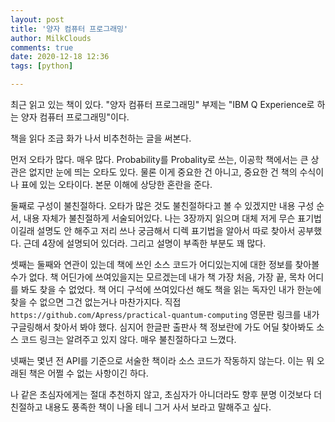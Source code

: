 ```yaml
---
layout: post
title: '양자 컴퓨터 프로그래밍'
author: MilkClouds
comments: true
date: 2020-12-18 12:36
tags: [python]

---
```

 

최근 읽고 있는 책이 있다. "양자 컴퓨터 프로그래밍" 부제는 "IBM Q Experience로 하는 양자 컴퓨터 프로그래밍"이다.

책을 읽다 조금 화가 나서 비추천하는 글을 써본다.  

먼저 오타가 많다. 매우 많다. Probability를 Probality로 쓰는, 이공학 책에서는 큰 상관은 없지만 눈에 띄는 오타도 있다. 물론 이게 중요한 건 아니고, 중요한 건 책의 수식이나 표에 있는 오타이다. 본문 이해에 상당한 혼란을 준다.  

둘째로 구성이 불친절하다. 오타가 많은 것도 불친절하다고 볼 수 있겠지만 내용 구성 순서, 내용 자체가 불친절하게 서술되어있다. 나는 3장까지 읽으며 대체 저게 무슨 표기법이길래 설명도 안 해주고 저리 쓰나 궁금해서 디렉 표기법을 알아서 따로 찾아서 공부했다. 근데 4장에 설명되어 있더라. 그리고 설명이 부족한 부분도 꽤 많다.  

셋째는 둘째와 연관이 있는데 책에 쓰인 소스 코드가 어디있는지에 대한 정보를 찾아볼 수가 없다. 책 어딘가에 쓰여있을지는 모르겠는데 내가 책 가장 처음, 가장 끝, 목차 어디를 봐도 찾을 수 없었다. 책 어디 구석에 쓰여있다선 해도 책을 읽는 독자인 내가 한눈에 찾을 수 없으면 그건 없는거나 마찬가지다. 직접 `https://github.com/Apress/practical-quantum-computing` 영문판 링크를 내가 구글링해서 찾아서 봐야 했다. 심지어 한글판 출판사 책 정보란에 가도 어딜 찾아봐도 소스 코드 링크는 알려주고 있지 않다. 매우 불친절하다고 느꼈다.

넷째는 몇년 전 API를 기준으로 서술한 책이라 소스 코드가 작동하지 않는다. 이는 뭐 오래된 책은 어쩔 수 없는 사항이긴 하다.  

나 같은 초심자에게는 절대 추천하지 않고, 초심자가 아니더라도 향후 분명 이것보다 더 친절하고 내용도 풍족한 책이 나올 테니 그거 사서 보라고 말해주고 싶다.  